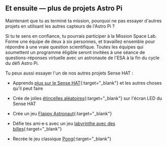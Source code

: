 ## Et ensuite — plus de projets Astro Pi

Maintenant que tu as terminé ta mission, pourquoi ne pas essayer d'autres projets en utilisant les autres capteurs de l'Astro Pi ?

Si tu te sens en confiance, tu pourrais participer à la Mission Space Lab. Forme une équipe de deux à six personnes, et travaillez ensemble pour répondre à une vraie question scientifique. Toutes les équipes qui soumettent un programme éligible seront invitées à une séance de questions-réponses virtuelle avec un astronaute de l'ESA à la fin du cycle du défi Astro Pi.

Tu peux aussi essayer l'un de nos autres projets Sense HAT :

+ Apprends [plus sur le Sense HAT](https://projects.raspberrypi.org/en/projects/getting-started-with-the-sense-hat){:target="_blank"} et les autres choses qu'il peut faire

+ Crée de jolies [étincelles aléatoires](https://projects.raspberrypi.org/en/projects/sense-hat-random-sparkles){:target="_blank"} sur l'écran LED du Sense HAT

+ Crée un jeu [Flappy Astronaut](https://projects.raspberrypi.org/en/projects/flappy-astronaut){:target="_blank"}

+ Défie tes ami·e·s avec un jeu [labyrinthe avec des billes](https://projects.raspberrypi.org/en/projects/sense-hat-marble-maze){:target="_blank"}

+ Recrée le jeu classique [Pong](https://projects.raspberrypi.org/en/projects/sense-hat-pong){:target="_blank"}

